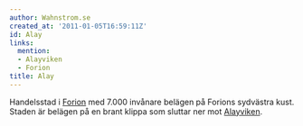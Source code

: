 ```yaml
---
author: Wahnstrom.se
created_at: '2011-01-05T16:59:11Z'
id: Alay
links:
  mention:
  - Alayviken
  - Forion
title: Alay
---
```


Handelsstad i [Forion] med 7.000 invånare belägen på Forions sydvästra kust. Staden är belägen på en
brant klippa som sluttar ner mot [Alayviken].

  [Forion]: Forion
  [Alayviken]: Alayviken